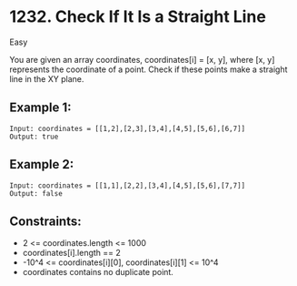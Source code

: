 # 1232. Check If It Is a Straight Line
Easy

You are given an array coordinates, coordinates[i] = [x, y], where [x, y] represents the coordinate of a point. Check if these points make a straight line in the XY plane.
 

## Example 1:
```
Input: coordinates = [[1,2],[2,3],[3,4],[4,5],[5,6],[6,7]]
Output: true
``` 

## Example 2:
```
Input: coordinates = [[1,1],[2,2],[3,4],[4,5],[5,6],[7,7]]
Output: false
``` 

## Constraints:

- 2 <= coordinates.length <= 1000
- coordinates[i].length == 2
- -10^4 <= coordinates[i][0], coordinates[i][1] <= 10^4
- coordinates contains no duplicate point.